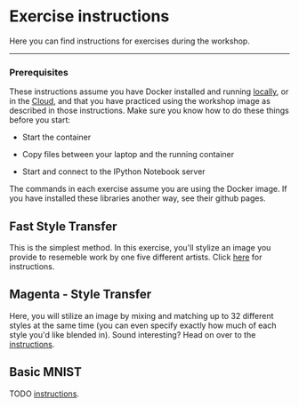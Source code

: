 # Exercise instructions
Here you can find instructions for exercises during the workshop.

---

### Prerequisites
These instructions assume you have Docker installed and running [locally](install-local.md), or in the [Cloud](install-cloud.md), and that you have practiced using the workshop image as described in those instructions. Make sure you know how to do these things before you start:

* Start the container

* Copy files between your laptop and the running container

* Start and connect to the IPython Notebook server

The commands in each exercise assume you are using the Docker image. If you have installed these libraries another way, see their github pages.

## Fast Style Transfer
This is the simplest method. In this exercise, you'll stylize an image you provide to resemeble work by one five different artists. Click [here](fast-style-transfer.md) for instructions.

## Magenta - Style Transfer
Here, you will stilize an image by mixing and matching up to 32 different styles at the same time (you can even specify exactly how much of each style you'd like blended in). Sound interesting? Head on over to the [instructions](magenta-style-transfer.md).

## Basic MNIST
TODO [instructions](basic_mnist.md).